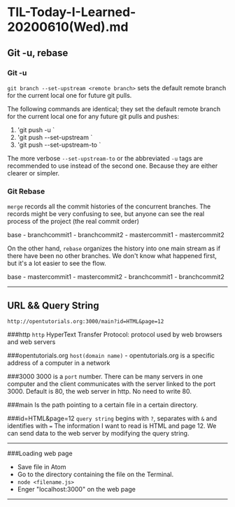 # TIL-Today-I-Learned- 20200610(Wed).md

## Git -u, rebase

### Git -u

`git branch --set-upstream <remote branch>`
sets the default remote branch for the current local one for future git pulls.

The following commands are identical;
they set the default remote branch for the current local one for any future git pulls and pushes:

1. 'git push -u <remote branch> <local branch>`
2. 'git push --set-upstream <remote branch> <local branch>`
3. 'git push --set-upstream-to <remote branch> <local branch>`

The more verbose `--set-upstream-to` or the abbreviated `-u` tags are recommended to use
instead of the second one. Because they are either clearer or simpler.

### Git Rebase

`merge` records all the commit histories of the concurrent branches.
The records might be very confusing to see, but anyone can see the real process of the project (the real commit order)

base - branchcommit1 - branchcommit2
     - mastercommit1 - mastercommit2


On the other hand, `rebase` organizes the history into one main stream as if there have been no other branches.
We don't know what happened first, but it's a lot easier to see the flow.

base - mastercommit1 - mastercommit2 - branchcommit1 - branchcommit2

---

## URL && Query String

`http://opentutorials.org:3000/main?id=HTML&page=12`

###http
`http` HyperText Transfer Protocol: protocol used by web browsers and web servers

###opentutorials.org
`host(domain name)` - opentutorials.org is a specific address of a computer in a network

###3000
3000 is a `port` number.
There can be many servers in one computer
and the client communicates with the server linked to the port 3000.
Default is 80, the web server in http. No need to write 80.

###main
Is the path pointing to a certain file in a certain directory.

###id=HTML&page=12
`query string` begins with `?`, separates with `&` and identifies with `=`
The information I want to read is HTML and page 12.
We can send data to the web server by modifying the query string.

---

###Loading web page
- Save file in Atom
- Go to the directory containing the file on the Terminal.
- `node <filename.js>`
- Enger "localhost:3000" on the web page

---

